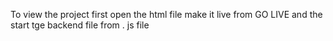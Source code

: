 To view the project first open the html file make it live from GO LIVE
and the start tge backend file from . js file
